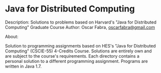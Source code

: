 Java for Distributed Computing
==============================

Description: Solutions to problems based on Harvard's "Java for Distributed Computing" Graduate Course
Author: Oscar Fabra, oscarfabra@gmail.com

About:

Solution to programming assignments based on HES's "Java for Distributed Computing" (CSCIE-55) 4-Credits Course.
Solutions are entirely own and are subject to the course's requirements.
Each directory contains a personal solution to a different programming assignment.
Programs are written in Java 1.7.
